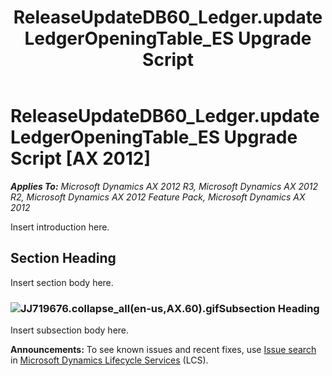 ﻿---
title: ReleaseUpdateDB60_Ledger.updateLedgerOpeningTable_ES Upgrade Script
TOCTitle: ReleaseUpdateDB60_Ledger.updateLedgerOpeningTable_ES Upgrade Script
ms:assetid: cbdcae28-a7ec-29af-8c8c-8e8e6cae6b91
ms:mtpsurl: https://msdn.microsoft.com/en-us/library/JJ719676(v=AX.60)
ms:contentKeyID: 49711241
ms.date: 05/18/2015
mtps_version: v=AX.60
---

# ReleaseUpdateDB60\_Ledger.updateLedgerOpeningTable\_ES Upgrade Script [AX 2012]


_**Applies To:** Microsoft Dynamics AX 2012 R3, Microsoft Dynamics AX 2012 R2, Microsoft Dynamics AX 2012 Feature Pack, Microsoft Dynamics AX 2012_

Insert introduction here.

## Section Heading

Insert section body here.

### ![JJ719676.collapse\_all(en-us,AX.60).gif](images/Gg863931.collapse_all(en-us,AX.60).gif "JJ719676.collapse_all(en-us,AX.60).gif")Subsection Heading

Insert subsection body here.

  
**Announcements:** To see known issues and recent fixes, use [Issue search](http://go.microsoft.com/fwlink/?linkid=389258) in [Microsoft Dynamics Lifecycle Services](http://go.microsoft.com/fwlink/?linkid=306505) (LCS).


